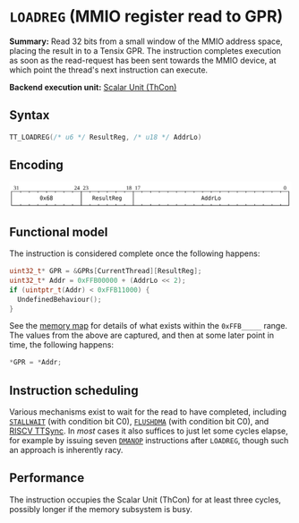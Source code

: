 # `LOADREG` (MMIO register read to GPR)

**Summary:** Read 32 bits from a small window of the MMIO address space, placing the result in to a Tensix GPR. The instruction completes execution as soon as the read-request has been sent towards the MMIO device, at which point the thread's next instruction can execute.

**Backend execution unit:** [Scalar Unit (ThCon)](ScalarUnit.md)

## Syntax

```c
TT_LOADREG(/* u6 */ ResultReg, /* u18 */ AddrLo)
```

## Encoding

![](../../../Diagrams/Out/Bits32_LOADREG.svg)

## Functional model

The instruction is considered complete once the following happens:

```c
uint32_t* GPR = &GPRs[CurrentThread][ResultReg];
uint32_t* Addr = 0xFFB00000 + (AddrLo << 2);
if (uintptr_t(Addr) < 0xFFB11000) {
  UndefinedBehaviour();
}
```

See the [memory map](../BabyRISCV/README.md#memory-map) for details of what exists within the `0xFFB_____` range. The values from the above are captured, and then at some later point in time, the following happens:

```c
*GPR = *Addr;
```

## Instruction scheduling

Various mechanisms exist to wait for the read to have completed, including [`STALLWAIT`](STALLWAIT.md) (with condition bit C0), [`FLUSHDMA`](FLUSHDMA.md) (with condition bit C0), and [RISCV TTSync](../BabyRISCV/TTSync.md). In _most_ cases it also suffices to just let some cycles elapse, for example by issuing seven [`DMANOP`](DMANOP.md) instructions after `LOADREG`, though such an approach is inherently racy.

## Performance

The instruction occupies the Scalar Unit (ThCon) for at least three cycles, possibly longer if the memory subsystem is busy.
